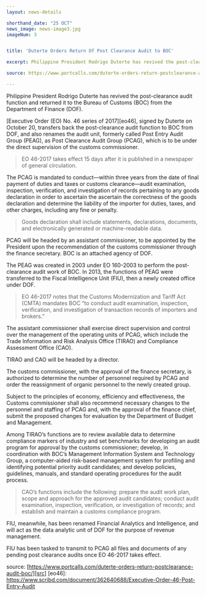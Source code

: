 ```yaml
---
layout: news-details

shorthand_date: "25 OCT"
news_image: news-image3.jpg
imageNum: 3


title: 'Duterte Orders Return Of Post Clearance Audit to BOC'

excerpt: Philippine President Rodrigo Duterte has revived the post-clearance audit function and returned it to the Bureau of Customs (BOC) from the Department of Finance (DOF).

source: https://www.portcalls.com/duterte-orders-return-postclearance-audit-boc/

---
```



Philippine President Rodrigo Duterte has revived the post-clearance audit function and returned it to the Bureau of Customs (BOC) from the Department of Finance (DOF).

[Executive Order (EO) No. 46 series of 2017][eo46], signed by Duterte on October 20, transfers back the post-clearance audit function to BOC from DOF, and also renames the audit unit, formerly called Post Entry Audit Group (PEAG), as Post Clearance Audit Group (PCAG), which is to be under the direct supervision of the customs commissioner.

>EO 46-2017 takes effect 15 days after it is published in a newspaper of general circulation.

The PCAG is mandated to conduct—within three years from the date of final payment of duties and taxes or customs clearance—audit examination, inspection, verification, and investigation of records pertaining to any goods declaration in order to ascertain the ascertain the correctness of the goods declaration and determine the liability of the importer for duties, taxes, and other charges, including any fine or penalty.

>Goods declaration shall include statements, declarations, documents, and electronically generated or machine-readable data.

PCAG will be headed by an assistant commissioner, to be appointed by the President upon the recommendation of the customs commissioner through the finance secretary. BOC is an attached agency of DOF.

The PEAG was created in 2003 under EO 160-2003 to perform the post-clearance audit work of BOC. In 2013, the functions of PEAG were transferred to the Fiscal Intelligence Unit (FIU), then a newly created office under DOF.

>EO 46-2017 notes that the Customs Modernization and Tariff Act (CMTA) mandates BOC “to conduct audit examination, inspection, verification, and investigation of transaction records of importers and brokers.”

The assistant commissioner shall exercise direct supervision and control over the management of the operating units of PCAG, which include the Trade Information and Risk Analysis Office (TIRAO) and Compliance Assessment Office (CAO).

TIRAO and CAO will be headed by a director.

The customs commissioner, with the approval of the finance secretary, is authorized to determine the number of personnel required by PCAG and order the reassignment of organic personnel to the newly created group.

Subject to the principles of economy, efficiency and effectiveness, the Customs commissioner shall also recommend necessary changes to the personnel and staffing of PCAG and, with the approval of the finance chief, submit the proposed changes for evaluation by the Department of Budget and Management.

Among TIRAO’s functions are to review available data to determine compliance markers of industry and set benchmarks for developing an audit program for approval by the customs commissioner; develop, in coordination with BOC’s Management Information System and Technology Group, a computer-aided risk-based management system for profiling and identifying potential priority audit candidates; and develop policies, guidelines, manuals, and standard operating procedures for the audit process.

>CAO’s functions include the following: prepare the audit work plan, scope and approach for the approved audit candidates; conduct audit examination, inspection, verification, or investigation of records; and establish and maintain a customs compliance program.

FIU, meanwhile, has been renamed Financial Analytics and Intelligence, and will act as the data analytic unit of DOF for the purpose of revenue management.

FIU has been tasked to transmit to PCAG all files and documents of any pending post clearance audits once EO 46-2017 takes effect.

source: [https://www.portcalls.com/duterte-orders-return-postclearance-audit-boc/][src]
[eo46]: https://www.scribd.com/document/362640688/Executive-Order-46-Post-Entry-Audit

[src]: https://www.portcalls.com/duterte-orders-return-postclearance-audit-boc/]
